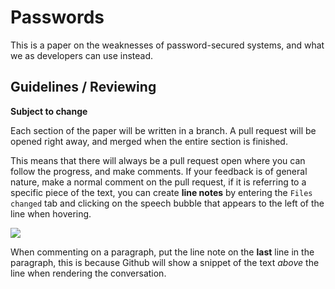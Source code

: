 # Passwords

This is a paper on the weaknesses of password-secured systems, and what we as developers can use
instead.

## Guidelines / Reviewing

**Subject to change**

Each section of the paper will be written in a branch. A pull request will be opened right away, and
merged when the entire section is finished.

This means that there will always be a pull request open where you can follow the progress, and make
comments. If your feedback is of general nature, make a normal comment on the pull request, if it is
referring to a specific piece of the text, you can create **line notes** by entering the `Files
changed` tab and clicking on the speech bubble that appears to the left of the line when hovering.

![](https://github.global.ssl.fastly.net/images/modules/commit/commit_comment_tip.gif)

When commenting on a paragraph, put the line note on the **last** line in the paragraph, this is
because Github will show a snippet of the text _above_ the line when rendering the conversation.
